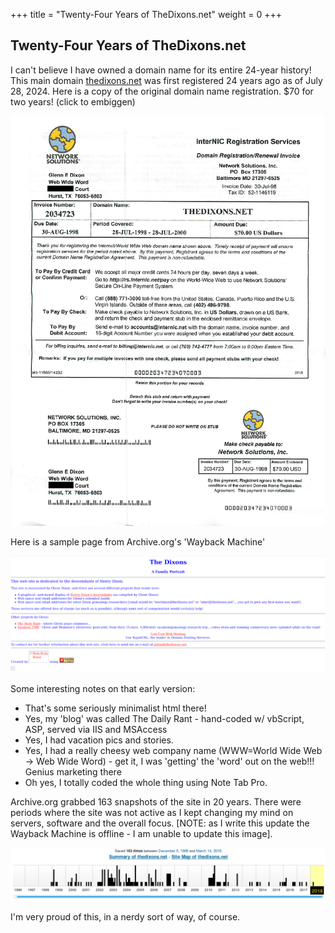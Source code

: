 +++
title = "Twenty-Four Years of TheDixons.net"
weight = 0
+++

## Twenty-Four Years of TheDixons.net

I can't believe I have owned a domain name for its entire 24-year history! This main domain [thedixons.net](http://thedixons.net) was first registered 24 years ago as of July 28, 2024. Here is a copy of the original domain name registration. $70 for two years! (click to embiggen)

![thedixons.net-registration](thedixons.net-registration.png "thedixons.net-registration")

Here is a sample page from Archive.org's 'Wayback Machine'

![thedixons.net_archive](thedixons.net_archive.png)

Some interesting notes on that early version:

* That's some seriously minimalist html there! 
* Yes, my 'blog' was called The Daily Rant - hand-coded w/ vbScript, ASP, served via IIS and MSAccess
* Yes, I had vacation pics and stories.
* Yes, I had a really cheesy web company name (WWW=World Wide Web -&gt; Web Wide Word) - get it, I was 'getting' the 'word' out on the web!!! Genius marketing there
* Oh yes, I totally coded the whole thing using Note Tab Pro. 

Archive.org grabbed 163 snapshots of the site in 20 years. There were periods where the site was not active as I kept changing my mind on servers, software and the overall focus. [NOTE: as I write this update the Wayback Machine is offline - I am unable to update this image].

![thedixons.net_archive-summary](thedixons.net_archive-summary.png "thedixons.net_archive-summary")

I'm very proud of this, in a nerdy sort of way, of course.
